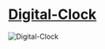 # [Digital-Clock](https://magicickey.github.io/Digital-Clock/)
  
![Digital-Clock](https://user-images.githubusercontent.com/)

